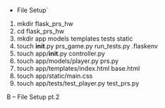  -  File Setup`

1)	mkdir flask_prs_hw
2)	cd flask_prs_hw
3)	mkdir app models templates tests static
4)	touch __init__.py prs_game.py run_tests.py .flaskenv
5)	touch app/__init__.py controller.py
6)	touch app/models/player.py prs.py
7)	touch app/templates/index.html base.html
8)	touch app/static/main.css
9)	touch app/tests/test_player.py test_prs.py


B – File Setup pt.2

